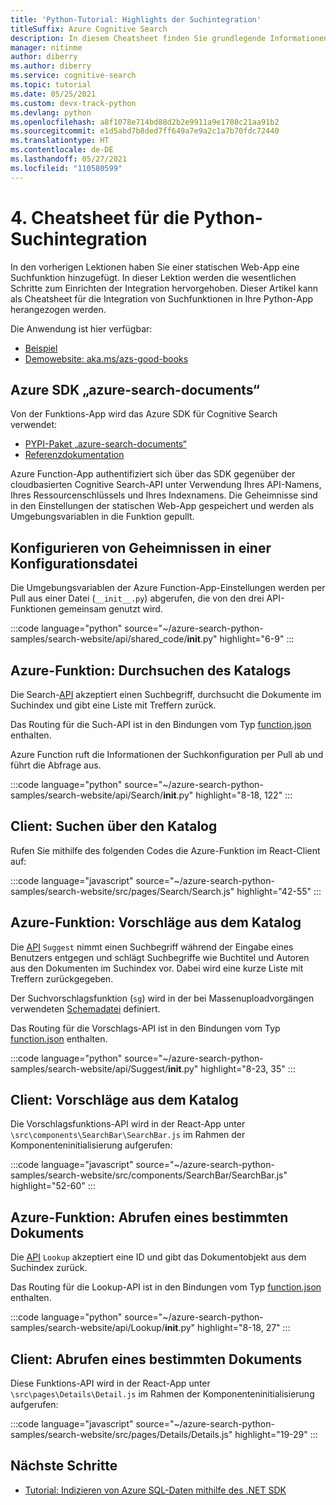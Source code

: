```yaml
---
title: 'Python-Tutorial: Highlights der Suchintegration'
titleSuffix: Azure Cognitive Search
description: In diesem Cheatsheet finden Sie grundlegende Informationen zu den Python SDK-Suchintegrationsabfragen, die auf Website mit Suchunterstützung verwendet werden.
manager: nitinme
author: diberry
ms.author: diberry
ms.service: cognitive-search
ms.topic: tutorial
ms.date: 05/25/2021
ms.custom: devx-track-python
ms.devlang: python
ms.openlocfilehash: a8f1078e714bd88d2b2e9911a9e1708c21aa91b2
ms.sourcegitcommit: e1d5abd7b8ded7ff649a7e9a2c1a7b70fdc72440
ms.translationtype: HT
ms.contentlocale: de-DE
ms.lasthandoff: 05/27/2021
ms.locfileid: "110580599"
---
```

# <a name="4---python-search-integration-cheat-sheet"></a>4\. Cheatsheet für die Python-Suchintegration

In den vorherigen Lektionen haben Sie einer statischen Web-App eine Suchfunktion hinzugefügt. In dieser Lektion werden die wesentlichen Schritte zum Einrichten der Integration hervorgehoben. Dieser Artikel kann als Cheatsheet für die Integration von Suchfunktionen in Ihre Python-App herangezogen werden.

Die Anwendung ist hier verfügbar: 
* [Beispiel](https://github.com/Azure-Samples/azure-search-python-samples/tree/master/search-website)
* [Demowebsite: aka.ms/azs-good-books](https://aka.ms/azs-good-books)

## <a name="azure-sdk-azure-search-documents"></a>Azure SDK „azure-search-documents“

Von der Funktions-App wird das Azure SDK für Cognitive Search verwendet:

* [PYPI-Paket „azure-search-documents“](https://pypi.org/project/azure-search-documents/)
* [Referenzdokumentation](/python/api/azure-search-documents)

Azure Function-App authentifiziert sich über das SDK gegenüber der cloudbasierten Cognitive Search-API unter Verwendung Ihres API-Namens, Ihres Ressourcenschlüssels und Ihres Indexnamens. Die Geheimnisse sind in den Einstellungen der statischen Web-App gespeichert und werden als Umgebungsvariablen in die Funktion gepullt. 

## <a name="configure-secrets-in-a-configuration-file"></a>Konfigurieren von Geheimnissen in einer Konfigurationsdatei

Die Umgebungsvariablen der Azure Function-App-Einstellungen werden per Pull aus einer Datei (`__init__.py`) abgerufen, die von den drei API-Funktionen gemeinsam genutzt wird. 

:::code language="python" source="~/azure-search-python-samples/search-website/api/shared_code/__init__.py" highlight="6-9" :::

## <a name="azure-function-search-the-catalog"></a>Azure-Funktion: Durchsuchen des Katalogs

Die Search-[API](https://github.com/Azure-Samples/azure-search-python-samples/blob/master/search-website/api/Search/__init__.py) akzeptiert einen Suchbegriff, durchsucht die Dokumente im Suchindex und gibt eine Liste mit Treffern zurück. 

Das Routing für die Such-API ist in den Bindungen vom Typ [function.json](https://github.com/Azure-Samples/azure-search-python-samples/blob/master/search-website/api/Search/function.json) enthalten.

Azure Function ruft die Informationen der Suchkonfiguration per Pull ab und führt die Abfrage aus.

:::code language="python" source="~/azure-search-python-samples/search-website/api/Search/__init__.py" highlight="8-18, 122" :::

## <a name="client-search-from-the-catalog"></a>Client: Suchen über den Katalog

Rufen Sie mithilfe des folgenden Codes die Azure-Funktion im React-Client auf: 

:::code language="javascript" source="~/azure-search-python-samples/search-website/src/pages/Search/Search.js" highlight="42-55" :::

## <a name="azure-function-suggestions-from-the-catalog"></a>Azure-Funktion: Vorschläge aus dem Katalog

Die [API](https://github.com/Azure-Samples/azure-search-python-samples/blob/master/search-website/api/Suggest/__init__.py) `Suggest` nimmt einen Suchbegriff während der Eingabe eines Benutzers entgegen und schlägt Suchbegriffe wie Buchtitel und Autoren aus den Dokumenten im Suchindex vor. Dabei wird eine kurze Liste mit Treffern zurückgegeben. 

Der Suchvorschlagsfunktion (`sg`) wird in der bei Massenuploadvorgängen verwendeten [Schemadatei](https://github.com/Azure-Samples/azure-search-python-samples/blob/master/search-website/bulk-upload/good-books-index.json) definiert.

Das Routing für die Vorschlags-API ist in den Bindungen vom Typ [function.json](https://github.com/Azure-Samples/azure-search-python-samples/blob/master/search-website/api/Suggest/function.json) enthalten.

:::code language="python" source="~/azure-search-python-samples/search-website/api/Suggest/__init__.py" highlight="8-23, 35" :::

## <a name="client-suggestions-from-the-catalog"></a>Client: Vorschläge aus dem Katalog

Die Vorschlagsfunktions-API wird in der React-App unter `\src\components\SearchBar\SearchBar.js` im Rahmen der Komponenteninitialisierung aufgerufen:

:::code language="javascript" source="~/azure-search-python-samples/search-website/src/components/SearchBar/SearchBar.js" highlight="52-60" :::

## <a name="azure-function-get-specific-document"></a>Azure-Funktion: Abrufen eines bestimmten Dokuments 

Die [API](https://github.com/Azure-Samples/azure-search-python-samples/blob/master/search-website/api/Lookup/__init__.py) `Lookup` akzeptiert eine ID und gibt das Dokumentobjekt aus dem Suchindex zurück. 

Das Routing für die Lookup-API ist in den Bindungen vom Typ [function.json](https://github.com/Azure-Samples/azure-search-python-samples/blob/master/search-website/api/Lookup/function.json) enthalten.

:::code language="python" source="~/azure-search-python-samples/search-website/api/Lookup/__init__.py" highlight="8-18, 27" :::

## <a name="client-get-specific-document"></a>Client: Abrufen eines bestimmten Dokuments 

Diese Funktions-API wird in der React-App unter `\src\pages\Details\Detail.js` im Rahmen der Komponenteninitialisierung aufgerufen:

:::code language="javascript" source="~/azure-search-python-samples/search-website/src/pages/Details/Details.js" highlight="19-29" :::

## <a name="next-steps"></a>Nächste Schritte

* [Tutorial: Indizieren von Azure SQL-Daten mithilfe des .NET SDK](search-indexer-tutorial.md)
